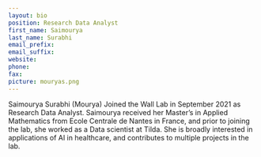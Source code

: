 ```yaml
---
layout: bio
position: Research Data Analyst
first_name: Saimourya
last_name: Surabhi
email_prefix:
email_suffix:
website:
phone:
fax:
picture: mouryas.png
---
```

Saimourya Surabhi (Mourya) Joined the Wall Lab in September 2021 as Research Data Analyst. Saimourya received her Master’s in Applied Mathematics from Ecole Centrale de Nantes in France, and prior to joining the lab, she worked as a Data scientist at Tilda. She is broadly interested in applications of AI in healthcare, and contributes to multiple projects in the lab.